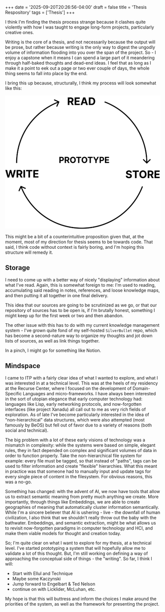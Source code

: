 +++
date = '2025-09-20T20:26:56-04:00'
draft = false
title = 'Thesis Respository'
tags = ['Thesis']
+++

I think I'm finding the thesis process strange because it clashes quite violently with how I was taught to engage long-form projects, particularly creative ones. 

Writing is the core of a thesis, and not necessarily because the output will be prose, but rather because writing is the only way to digest the ungodly volume of information flooding into you over the span of the project. So - I enjoy a capstone when it means I can spend a large part of it meandering through half-baked thoughts and dead-end ideas. I feel that as long as I make it a point to eek out a page or two ever couple of days, the whole thing seems to fall into place by the end.

I bring this up because, structurally, I think my process will look somewhat like this:

![Flow Chart](flow.png)

This might be a bit of a counterintuitive proposition given that, at the moment, most of my direction for thesis seems to be towards code. That said, I think code without context is fairly boring, and I'm hoping this structure will remedy it.

## Storage

I need to come up with a better way of nicely "displaying" information about what I've read. Again, this is somewhat foreign to me: I'm used to reading, accumulating said reading in notes, references, and loose knowledge maps, and then putting it all together in one final delivery. 

This idea that our sources are going to be scrutinized as we go, or that our repository of sources has to be open is, if I'm brutally honest, something I might keep up for the first week or two and then abandon.

The other issue with this has to do with my current knowledge management system - I've grown quite fond of my self-hosted `SilverBullet` repo, which has become a second-nature way to organize my thoughts and jot down lists of sources, as well as link things together.

In a pinch, I might go for something like Notion.

## Mindspace

I came to ITP with a fairly clear idea of what I wanted to explore, and what I was interested in at a technical level. This was at the heels of my residency at the Recurse Center, where I focused on the development of Domain-Specific Languages and micro-frameworks. I have always been interested in the sort of utopian elegance that early computer technology had: languages like Lisp, early networking protocols, and now-forgotten interfaces (like project Xanadu) all call out to me as very rich fields of exploration. As of late I've become particularly interested in the idea of "non-hierarchical" data structures, which were also attempted (most famously by BeOS) but fell out of favor due to a variety of reasons (both social and technical).

The big problem with a lot of these early visions of technology was a mismatch in complexity: while the systems were based on simple, elegant rules, they in fact depended on complex and significant volumes of data in order to function properly. Take the non-hierarchical file system for example: every file must be tagged, so that instead of "paths", tags can be used to filter information and create "flexible" hierarchies. What this meant in practice was that someone had to manually input and update tags for every single piece of content in the filesystem. For obvious reasons, this was a no-go.

Something has changed: with the advent of AI, we now have tools that allow us to extract semantic meaning from pretty much anything we create. More importantly, through things like Embeddings, we are able to create geographies of meaning that automatically cluster information semantically. While I'm a sincere believer that AI is ushering - live - the downfall of human civilization, I also think that we shouldn't really throw out the baby with the bathwater. Embeddings, and semantic extraction, might be what allows us to revisit now-forgotten paradigms in computer technology and HCI, and make them viable models for thought and creation today.

So; I'm quite clear on what I want to explore for my thesis, at a technical level. I've started prototyping a system that will hopefully allow me to validate a lot of this thought. But, I'm still working on defining a way of approaching the conceptual side of things - the "writing". So far, I think I will:

- Start with Ellul and Technique
- Maybe some Kaczynski
- Jump forward to Engelbart & Ted Nelson
- continue on with Licklider, McLuhan, etc.

My hope is that this will buttress and inform the choices I make around the priorities of the system, as well as the framework for presenting the project.
